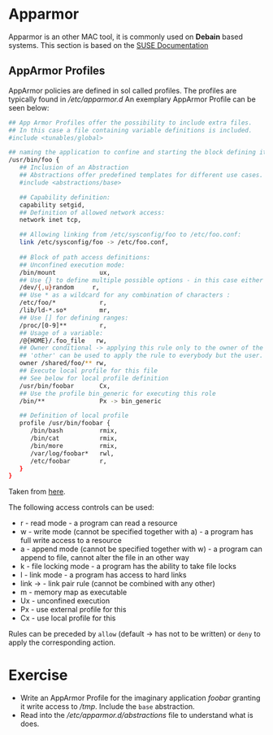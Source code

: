 # Apparmor
Apparmor is an other MAC tool, it is commonly used on **Debain** based systems.
This section is based on the [SUSE Documentation](https://documentation.suse.com/sles/12-SP4/html/SLES-all/cha-apparmor-profiles.html#sec-apparmor-profiles-parts)

## AppArmor Profiles
AppArmor policies are defined in sol called profiles. The profiles are typically found in */etc/apparmor.d*
An exemplary AppArmor Profile can be seen below:

~~~~ bash
## App Armor Profiles offer the possibility to include extra files.
## In this case a file containing variable definitions is included.
#include <tunables/global>

## naming the application to confine and starting the block defining it 
/usr/bin/foo {
   ## Inclusion of an Abstraction
   ## Abstractions offer predefined templates for different use cases.
   #include <abstractions/base>

   ## Capability definition:
   capability setgid,
   ## Definition of allowed network access:
   network inet tcp,

   ## Allowing linking from /etc/sysconfig/foo to /etc/foo.conf:
   link /etc/sysconfig/foo -> /etc/foo.conf,
   
   ## Block of path access definitions:
   ## Unconfined execution mode:
   /bin/mount            ux,
   ## Use {} to define multiple possible options - in this case either an empty string or 'u':
   /dev/{,u}random     r,
   ## Use * as a wildcard for any combination of characters :
   /etc/foo/*            r,
   /lib/ld-*.so*         mr,
   ## Use [] for defining ranges:
   /proc/[0-9]**         r,
   ## Usage of a variable:
   /@{HOME}/.foo_file   rw,
   ## Owner conditional -> applying this rule only to the owner of the file.
   ## 'other' can be used to apply the rule to everybody but the user.
   owner /shared/foo/** rw,
   ## Execute local profile for this file
   ## See below for local profile definition
   /usr/bin/foobar       Cx,
   ## Use the profile bin_generic for executing this role
   /bin/**               Px -> bin_generic

   ## Definition of local profile
   profile /usr/bin/foobar {
      /bin/bash          rmix,
      /bin/cat           rmix,
      /bin/more          rmix,
      /var/log/foobar*   rwl,
      /etc/foobar        r,
   }
}
~~~~
Taken from [here](https://documentation.suse.com/sles/12-SP4/html/SLES-all/cha-apparmor-profiles.html#sec-apparmor-profiles-parts).

The following access controls can be used:
- r - read mode - a program can read a resource
- w - write mode (cannot be specified together with a) - a program has full write access to a resource
- a - append mode (cannot be specified together with w) - a program can append to file, cannot alter the file in an other way
- k - file locking mode - a program has the ability to take file locks
- l - link mode - a program has access to hard links
- link <source> -> <target> - link pair rule (cannot be combined with any other)
- m - memory map as executable
- Ux - unconfined execution
- Px - use external profile for this
- Cx - use local profile for this

Rules can be preceded by `allow` (default -> has not to be written) or `deny` to apply the corresponding action.

# Exercise
- Write an AppArmor Profile for the imaginary application *foobar* granting it write access to */tmp*. Include the `base` abstraction.
- Read into the */etc/apparmor.d/abstractions* file to understand what is does. 





